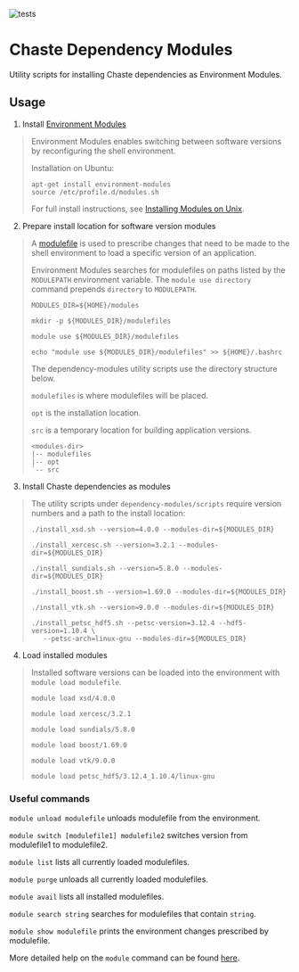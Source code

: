 ![tests](https://github.com/Chaste/dependency-modules/actions/workflows/ubuntu.yml/badge.svg)

# Chaste Dependency Modules
Utility scripts for installing Chaste dependencies as Environment Modules.

## Usage
1. Install [Environment Modules](https://modules.readthedocs.io/)

>Environment Modules enables switching between software versions by reconfiguring the shell environment.
>
>Installation on Ubuntu:
>
>```
>apt-get install environment-modules
>source /etc/profile.d/modules.sh
>```
>For full install instructions, see [Installing Modules on Unix](https://modules.readthedocs.io/en/latest/INSTALL.html).

2. Prepare install location for software version modules

>A [modulefile](https://modules.readthedocs.io/en/latest/modulefile.html) is used to prescribe changes that need to be made to the shell environment to load a specific version of an application.
>
>Environment Modules searches for modulefiles on paths listed by the `MODULEPATH` environment variable. The `module use directory` command prepends `directory` to `MODULEPATH`.
>
>```
>MODULES_DIR=${HOME}/modules
>
>mkdir -p ${MODULES_DIR}/modulefiles
>
>module use ${MODULES_DIR}/modulefiles
>
>echo "module use ${MODULES_DIR}/modulefiles" >> ${HOME}/.bashrc
>```
>
>The dependency-modules utility scripts use the directory structure below. 
>
>`modulefiles` is where modulefiles will be placed.
>
>`opt` is the installation location. 
>
>`src` is a temporary location for building application versions.
>
>```
><modules-dir>
>|-- modulefiles
>|-- opt
>`-- src
>```

3. Install Chaste dependencies as modules

>The utility scripts under `dependency-modules/scripts` require version numbers and a path to the install location:
>
>```
>./install_xsd.sh --version=4.0.0 --modules-dir=${MODULES_DIR}
>
>./install_xercesc.sh --version=3.2.1 --modules-dir=${MODULES_DIR}
>
>./install_sundials.sh --version=5.8.0 --modules-dir=${MODULES_DIR}
>
>./install_boost.sh --version=1.69.0 --modules-dir=${MODULES_DIR}
>
>./install_vtk.sh --version=9.0.0 --modules-dir=${MODULES_DIR}
>
>./install_petsc_hdf5.sh --petsc-version=3.12.4 --hdf5-version=1.10.4 \
>    --petsc-arch=linux-gnu --modules-dir=${MODULES_DIR}
>```

4. Load installed modules

>Installed software versions can be loaded into the environment with `module load modulefile`.
>```
>module load xsd/4.0.0
>
>module load xercesc/3.2.1
>
>module load sundials/5.8.0
>
>module load boost/1.69.0
>
>module load vtk/9.0.0
>
>module load petsc_hdf5/3.12.4_1.10.4/linux-gnu
>```

### Useful commands

`module unload modulefile` unloads modulefile from the environment.

`module switch [modulefile1] modulefile2` switches version from modulefile1 to modulefile2.

`module list` lists all currently loaded modulefiles.

`module purge` unloads all currently loaded modulefiles.

`module avail` lists all installed modulefiles.

`module search string` searches for modulefiles that contain `string`.

`module show modulefile` prints the environment changes prescribed by modulefile.

More detailed help on the `module` command can be found [here](https://modules.readthedocs.io/en/latest/module.html).


